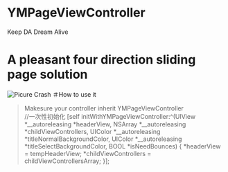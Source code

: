 # YMPageViewController
Keep DA Dream Alive
# A pleasant four direction sliding page solution
![Picure Crash](https://github.com/MustangYM/YMPageViewController/blob/master/YMPageViewController/YMPageVC/2017-12-27%2015_56_14.gif)
＃How to use it
> Makesure your controller inherit YMPageViewController    
    //一次性初始化
    [self initWithYMPageViewController:^(UIView *__autoreleasing *headerView,
                                         NSArray *__autoreleasing *childViewControllers,
                                         UIColor *__autoreleasing *titleNormalBackgroundColor,
                                         UIColor *__autoreleasing *titleSelectBackgroundColor,
                                         BOOL *isNeedBounces) {
        *headerView = tempHeaderView;
        *childViewControllers = childViewControllersArray;
    }];
